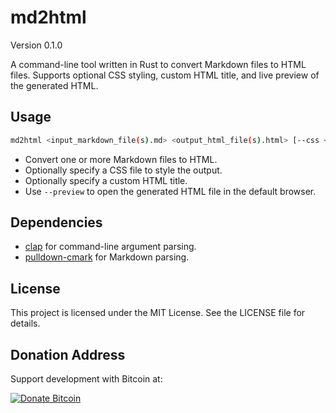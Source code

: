 # md2html

Version 0.1.0

A command-line tool written in Rust to convert Markdown files to HTML files. Supports optional CSS styling, custom HTML title, and live preview of the generated HTML.

## Usage

```bash
md2html <input_markdown_file(s).md> <output_html_file(s).html> [--css <css_file>] [--title <title>] [--preview]
```

- Convert one or more Markdown files to HTML.
- Optionally specify a CSS file to style the output.
- Optionally specify a custom HTML title.
- Use `--preview` to open the generated HTML file in the default browser.

## Dependencies

- [clap](https://crates.io/crates/clap) for command-line argument parsing.
- [pulldown-cmark](https://crates.io/crates/pulldown-cmark) for Markdown parsing.

## License

This project is licensed under the MIT License. See the LICENSE file for details.

## Donation Address

Support development with Bitcoin at:

[![Donate Bitcoin](https://img.shields.io/badge/Donate-Bitcoin-FF9900?logo=bitcoin&style=flat-square)](bitcoin=bc1qx8tyfmeapz0663pzlgevvhe3dsdcg83yxgkhhs)